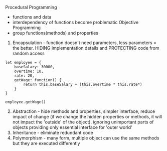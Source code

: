 
Procedural Programming
 - functions and data
 - interdependency of functions become problematic
Objective Programming
- group functions(methods) and properties

1. Encapsulation - function doesn't need parameters, less parameters = the better. HIDING implementation details and PROTECTING code from random access
```tsx
let employee = {
	baseSalary: 30000,
	overtime: 10,
	rate: 20,
	getWage: function() {
		return this.baseSalary + (this.overtime * this.rate*)
	}
}

employee.getWage()
```

2. Abstraction - hide methods and properties, simpler interface, reduce impact of change (if we change the hidden properties or methods, it will not impact the 'outside' of the object). ignoring unimportant parts of objects providing only essential interface for 'outer world'
3. Inheritance - eliminate redundant code
4. Polymorphism - many form, multiple object can use the same methods but they are executed differently